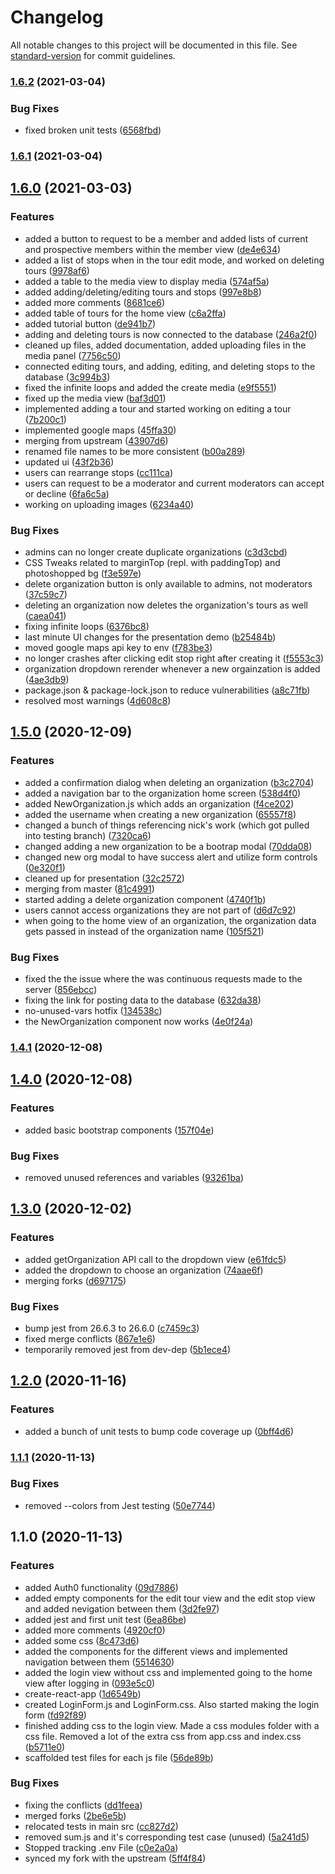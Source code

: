 # Changelog

All notable changes to this project will be documented in this file. See [standard-version](https://github.com/conventional-changelog/standard-version) for commit guidelines.

### [1.6.2](https://github.com/michaelpeterswa/guwt-admin-panel/compare/v1.6.1...v1.6.2) (2021-03-04)


### Bug Fixes

* fixed broken unit tests ([6568fbd](https://github.com/michaelpeterswa/guwt-admin-panel/commit/6568fbd794ee272f4c07f4a3f8f838098210b183))

### [1.6.1](https://github.com/michaelpeterswa/guwt-admin-panel/compare/v1.6.0...v1.6.1) (2021-03-04)

## [1.6.0](https://github.com/michaelpeterswa/guwt-admin-panel/compare/v1.5.0...v1.6.0) (2021-03-03)


### Features

* added a button to request to be a member and added lists of current and prospective members within the member view ([de4e634](https://github.com/michaelpeterswa/guwt-admin-panel/commit/de4e6340fe06bb587cf5c0eb49f304e3d344ea7b))
* added a list of stops when in the tour edit mode, and worked on deleting tours ([9978af6](https://github.com/michaelpeterswa/guwt-admin-panel/commit/9978af65f4ce8a4f6cacf0e09df2414ac35c6b8a))
* added a table to the media view to display media ([574af5a](https://github.com/michaelpeterswa/guwt-admin-panel/commit/574af5a9c16e2250635b1c0c9d36590c50ed623d))
* added adding/deleting/editing tours and stops ([997e8b8](https://github.com/michaelpeterswa/guwt-admin-panel/commit/997e8b82f5ee6de224168ad89a430acbc0da8168))
* added more comments ([8681ce6](https://github.com/michaelpeterswa/guwt-admin-panel/commit/8681ce6f28d42fc8113d1faaf561b105448b649b))
* added table of tours for the home view ([c6a2ffa](https://github.com/michaelpeterswa/guwt-admin-panel/commit/c6a2ffa278479e7fbda7cdbc81e48823d5694a05))
* added tutorial button ([de941b7](https://github.com/michaelpeterswa/guwt-admin-panel/commit/de941b715c6be8cbc741206837a19dd9e42dc7dd))
* adding and deleting tours is now connected to the database ([246a2f0](https://github.com/michaelpeterswa/guwt-admin-panel/commit/246a2f015fab2c2f7eb085c8fa534f557ebf3651))
* cleaned up files, added documentation, added uploading files in the media panel ([7756c50](https://github.com/michaelpeterswa/guwt-admin-panel/commit/7756c506a07be2cf8c35b5a043a61b4998d2ab31))
* connected editing tours, and adding, editing, and deleting stops to the database ([3c994b3](https://github.com/michaelpeterswa/guwt-admin-panel/commit/3c994b3b0a128cb605de1db8034540c417414862))
* fixed the infinite loops and added the create media ([e9f5551](https://github.com/michaelpeterswa/guwt-admin-panel/commit/e9f5551b4523bc8c0a365614a9ce9e59d635e64f))
* fixed up the media view ([baf3d01](https://github.com/michaelpeterswa/guwt-admin-panel/commit/baf3d013c8ffe6ba5e9eade2ff54219c0103c834))
* implemented adding a tour and started working on editing a tour ([7b200c1](https://github.com/michaelpeterswa/guwt-admin-panel/commit/7b200c142debbbaf7610a3948e050e881b84e15b))
* implemented google maps ([45ffa30](https://github.com/michaelpeterswa/guwt-admin-panel/commit/45ffa306a128b604eb116e15a0da06febef7775b))
* merging from upstream ([43907d6](https://github.com/michaelpeterswa/guwt-admin-panel/commit/43907d632b7b992f319d1bf69e978b9602e49769))
* renamed file names to be more consistent ([b00a289](https://github.com/michaelpeterswa/guwt-admin-panel/commit/b00a2892ac15172bd8a73850338334143e23eb9f))
* updated ui ([43f2b36](https://github.com/michaelpeterswa/guwt-admin-panel/commit/43f2b361105a232fa22c0ed8c359ab764dcc5643))
* users can rearrange stops ([cc111ca](https://github.com/michaelpeterswa/guwt-admin-panel/commit/cc111cae17ba3d1d4aa259db6f0140813565cb1a))
* users can request to be a moderator and current moderators can accept or decline ([6fa6c5a](https://github.com/michaelpeterswa/guwt-admin-panel/commit/6fa6c5a018e446deb484ed87c189b166694fca3a))
* working on uploading images ([6234a40](https://github.com/michaelpeterswa/guwt-admin-panel/commit/6234a4067163b58f671c79505aacb4581cc26f70))


### Bug Fixes

* admins can no longer create duplicate organizations ([c3d3cbd](https://github.com/michaelpeterswa/guwt-admin-panel/commit/c3d3cbd7cdea8477972c6c69948aadcd78a38dcf))
* CSS Tweaks related to marginTop (repl. with paddingTop) and photoshopped bg ([f3e597e](https://github.com/michaelpeterswa/guwt-admin-panel/commit/f3e597e94724586868c4f6b3c41f56c26b12aef2))
* delete organization button is only available to admins, not moderators ([37c59c7](https://github.com/michaelpeterswa/guwt-admin-panel/commit/37c59c769cd2076931e967bb53799cef532d4455))
* deleting an organization now deletes the organization's tours as well ([caea041](https://github.com/michaelpeterswa/guwt-admin-panel/commit/caea041c1f14142b791068d44e25177d72949960))
* fixing infinite loops ([6376bc8](https://github.com/michaelpeterswa/guwt-admin-panel/commit/6376bc844faa14ec1444c50c9db0e03304b8f3d9))
* last minute UI changes for the presentation demo ([b25484b](https://github.com/michaelpeterswa/guwt-admin-panel/commit/b25484b0f8029ff648af66b2914630b0675e5ed4))
* moved google maps api key to env ([f783be3](https://github.com/michaelpeterswa/guwt-admin-panel/commit/f783be376ff5b5e29ecde463e9b7be43af8d6081))
* no longer crashes after clicking edit stop right after creating it ([f5553c3](https://github.com/michaelpeterswa/guwt-admin-panel/commit/f5553c3663cad2905e947eb611b9a5db65180aab))
* organization dropdown rerender whenever a new orgainzation is added ([4ae3db9](https://github.com/michaelpeterswa/guwt-admin-panel/commit/4ae3db906913f7d0ded2cbd9de62927349d3cf47))
* package.json & package-lock.json to reduce vulnerabilities ([a8c71fb](https://github.com/michaelpeterswa/guwt-admin-panel/commit/a8c71fb037d88a0f53f852c8ab22be352d3a1b99))
* resolved most warnings ([4d608c8](https://github.com/michaelpeterswa/guwt-admin-panel/commit/4d608c8a091cf5f27a5af33294933dd472552eb3))

## [1.5.0](https://github.com/michaelpeterswa/guwt-admin-panel/compare/v1.4.1...v1.5.0) (2020-12-09)


### Features

* added a confirmation dialog when deleting an organization ([b3c2704](https://github.com/michaelpeterswa/guwt-admin-panel/commit/b3c27042224fe1b5a9e9c8246b29a9369488a377))
* added a navigation bar to the organization home screen ([538d4f0](https://github.com/michaelpeterswa/guwt-admin-panel/commit/538d4f0792c87403b3e686bb8923777af4082985))
* added NewOrganization.js which adds an organization ([f4ce202](https://github.com/michaelpeterswa/guwt-admin-panel/commit/f4ce2023bae67021afe470164e67ccee8e0f9616))
* added the username when creating a new organization ([65557f8](https://github.com/michaelpeterswa/guwt-admin-panel/commit/65557f83280aead8bd32130ebd96235cf2d70e0d))
* changed a bunch of things referencing nick's work (which got pulled into testing branch) ([7320ca6](https://github.com/michaelpeterswa/guwt-admin-panel/commit/7320ca6559a9d04b643b22c95296269faf29d80c))
* changed adding a new organization to be a bootrap modal ([70dda08](https://github.com/michaelpeterswa/guwt-admin-panel/commit/70dda08beb49051563ae305090d60ae9b10d1f28))
* changed new org modal to have success alert and utilize form controls ([0e320f1](https://github.com/michaelpeterswa/guwt-admin-panel/commit/0e320f14c0f9cba46a48d800d92f4f3ad13f848d))
* cleaned up for presentation ([32c2572](https://github.com/michaelpeterswa/guwt-admin-panel/commit/32c25727cc5f48b2063fb76ca0318310e7990503))
* merging from master ([81c4991](https://github.com/michaelpeterswa/guwt-admin-panel/commit/81c49917f106c6596823bbd4c372e0965e9cb881))
* started adding a delete organization component ([4740f1b](https://github.com/michaelpeterswa/guwt-admin-panel/commit/4740f1be72c6f23ea19755a64d6ef98f0a977958))
* users cannot access organizations they are not part of ([d6d7c92](https://github.com/michaelpeterswa/guwt-admin-panel/commit/d6d7c922ac1c56b8b474897627234d606f759e5c))
* when going to the home view of an organization, the organization data gets passed in instead of the organization name ([105f521](https://github.com/michaelpeterswa/guwt-admin-panel/commit/105f5213a93f48df3cbd5906c53c1ed4561683b5))


### Bug Fixes

* fixed the the issue where the was continuous requests made to the server ([856ebcc](https://github.com/michaelpeterswa/guwt-admin-panel/commit/856ebcc482a47881a7203a9f7c375812d6f72f2e))
* fixing the link for posting data to the database ([632da38](https://github.com/michaelpeterswa/guwt-admin-panel/commit/632da387dbd9d7002d534b61790d7c743752ad11))
* no-unused-vars hotfix ([134538c](https://github.com/michaelpeterswa/guwt-admin-panel/commit/134538c4b3100b9d96bf33bdecae8cb762bcd243))
* the NewOrganization component now works ([4e0f24a](https://github.com/michaelpeterswa/guwt-admin-panel/commit/4e0f24a75c9370dac85f75f3a326546e618a405e))

### [1.4.1](https://github.com/michaelpeterswa/guwt-admin-panel/compare/v1.4.0...v1.4.1) (2020-12-08)

## [1.4.0](https://github.com/michaelpeterswa/guwt-admin-panel/compare/v1.3.0...v1.4.0) (2020-12-08)


### Features

* added basic bootstrap components ([157f04e](https://github.com/michaelpeterswa/guwt-admin-panel/commit/157f04ef860649168663388d85dff2199e98805d))


### Bug Fixes

* removed unused references and variables ([93261ba](https://github.com/michaelpeterswa/guwt-admin-panel/commit/93261ba22bed7e86f82a7214831d577bf44658c8))

## [1.3.0](https://github.com/michaelpeterswa/guwt-admin-panel/compare/v1.2.0...v1.3.0) (2020-12-02)


### Features

* added getOrganization API call to the dropdown view ([e61fdc5](https://github.com/michaelpeterswa/guwt-admin-panel/commit/e61fdc5165bbec207fe22ea292f6d0b13f90d3f4))
* added the dropdown to choose an organization ([74aae6f](https://github.com/michaelpeterswa/guwt-admin-panel/commit/74aae6faffbd3f49c505540117f23eb3f3a54840))
* merging forks ([d697175](https://github.com/michaelpeterswa/guwt-admin-panel/commit/d6971755107271b3ea11a1fd901d48ce1695ecb4))


### Bug Fixes

* bump jest from 26.6.3 to 26.6.0 ([c7459c3](https://github.com/michaelpeterswa/guwt-admin-panel/commit/c7459c31d9505854317a6eb844725da4ab6b575e))
* fixed merge conflicts ([867e1e6](https://github.com/michaelpeterswa/guwt-admin-panel/commit/867e1e6d7bf73584060b465b1fd8a1e14df90048))
* temporarily removed jest from dev-dep ([5b1ece4](https://github.com/michaelpeterswa/guwt-admin-panel/commit/5b1ece4cc5893b5b339dbf07544f00e9149434c6))

## [1.2.0](https://github.com/michaelpeterswa/guwt-admin-panel/compare/v1.1.1...v1.2.0) (2020-11-16)


### Features

* added a bunch of unit tests to bump code coverage up ([0bff4d6](https://github.com/michaelpeterswa/guwt-admin-panel/commit/0bff4d63d28e118dbb87087d64ea554a9c22c878))

### [1.1.1](https://github.com/michaelpeterswa/guwt-admin-panel/compare/v1.1.0...v1.1.1) (2020-11-13)


### Bug Fixes

* removed --colors from Jest testing ([50e7744](https://github.com/michaelpeterswa/guwt-admin-panel/commit/50e774408a13db5ff50c405ad7ba320b3ef4e3bd))

## 1.1.0 (2020-11-13)


### Features

* added Auth0 functionality ([09d7886](https://github.com/michaelpeterswa/guwt-admin-panel/commit/09d7886d4bfb3b1b165b2015a7dfffef0097bd38))
* added empty components for the edit tour view and the edit stop view and added nevigation between them ([3d2fe97](https://github.com/michaelpeterswa/guwt-admin-panel/commit/3d2fe9752ed1982becf6e43e482e00b263258ced))
* added jest and first unit test ([6ea86be](https://github.com/michaelpeterswa/guwt-admin-panel/commit/6ea86bef1e0ed85b023bd011d2e7819ae8c7870c))
* added more comments ([4920cf0](https://github.com/michaelpeterswa/guwt-admin-panel/commit/4920cf084ea3de5f4a5a2664abe3520209374d55))
* added some css ([8c473d6](https://github.com/michaelpeterswa/guwt-admin-panel/commit/8c473d66b343a957cd675bae81b07b667e4a2bda))
* added the components for the different views and implemented navigation between them ([5514630](https://github.com/michaelpeterswa/guwt-admin-panel/commit/55146304cb2530a448526bce016fea55d853caa2))
* added the login view without css and implemented going to the home view after logging in ([093e5c0](https://github.com/michaelpeterswa/guwt-admin-panel/commit/093e5c0e29656af3f55b4e954eb78b687bb96b98))
* create-react-app ([1d6549b](https://github.com/michaelpeterswa/guwt-admin-panel/commit/1d6549b86ca61cd3d039c1d1ea2e7d36e2a1a0ec))
* created LoginForm.js and LoginForm.css. Also started making the login form ([fd92f89](https://github.com/michaelpeterswa/guwt-admin-panel/commit/fd92f89cbf497806266d7ac98ef50819abacb92e))
* finished adding css to the login view. Made a css modules folder with a css file. Removed a lot of the extra css from app.css and index.css ([b5711e0](https://github.com/michaelpeterswa/guwt-admin-panel/commit/b5711e0c17dee43e5831ebd38978505832173433))
* scaffolded test files for each js file ([56de89b](https://github.com/michaelpeterswa/guwt-admin-panel/commit/56de89b5cb741089dc27cd0d433e743a9ba03581))


### Bug Fixes

* fixing the conflicts ([dd1feea](https://github.com/michaelpeterswa/guwt-admin-panel/commit/dd1feea895fd1be6b8cb9800b70fe5c22900bc17))
* merged forks ([2be6e5b](https://github.com/michaelpeterswa/guwt-admin-panel/commit/2be6e5b1a59258c6748a90fe0a47c6435611dba3))
* relocated tests in main src ([cc827d2](https://github.com/michaelpeterswa/guwt-admin-panel/commit/cc827d232c1dade2e4a70995fa2ddec643281692))
* removed sum.js and it's corresponding test case (unused) ([5a241d5](https://github.com/michaelpeterswa/guwt-admin-panel/commit/5a241d5f7cf047b27b0438afc71f55024fa42962))
* Stopped tracking .env File ([c0e2a0a](https://github.com/michaelpeterswa/guwt-admin-panel/commit/c0e2a0a7c6bc77d08e90104f699c62319f1096ae))
* synced my fork with the upstream ([5ff4f84](https://github.com/michaelpeterswa/guwt-admin-panel/commit/5ff4f849072288173b0eb33db00e58df4e8511dc))
